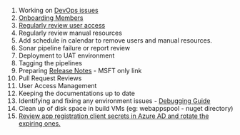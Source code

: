 1. Working on [DevOps issues](https://dev.azure.com/TASMUCP/TASMU%20MSI/_queries/query/351c8671-59ea-4e11-84ca-592a9035a506/)
1. [Onboarding Members](/Overview/DevOps/Onboarding-New-Members)
1. [Regularly review user access](/Overview/DevOps/Removing-Users) 
1. Regularly review manual resources
1. Add schedule in calendar to remove users and manual resources.
1. Sonar pipeline failure or report review
1. Deployment to UAT environment
1. Tagging the pipelines
1. Preparing [Release Notes](https://microsofteur.sharepoint.com/teams/TASMUNationalPlatform-DeliveryStream-MicrosoftOnly/Shared%20Documents/Forms/AllItems.aspx?viewid=09ce8502%2D71ab%2D4a48%2D8c57%2D489a62778e72&id=%2Fteams%2FTASMUNationalPlatform%2DDeliveryStream%2DMicrosoftOnly%2FShared%20Documents%2FMicrosoft%20Only%2F01%20%2D%20Program%20Governance%2F05%20%2D%20Quality%20Management%2FSIT) - MSFT only link
1. Pull Request Reviews
1. User Access Management
1. Keeping the documentations up to date
1. Identifying and fixing any environment issues - [Debugging Guide](/Overview/DevOps/Debugging-Guide)
1. Clean up of disk space in build VMs (eg: webappspool - nuget directory)
1. [Review app registration client secrets in Azure AD and rotate the expiring ones.](/Overview/DevOps/Activities/Client-Secret-Expiry)
